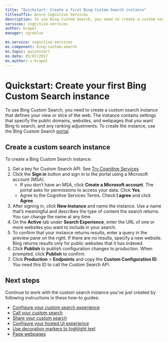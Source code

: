 ```yaml
---
title: "Quickstart: Create a first Bing Custom Search instance"
titlesuffix: Azure Cognitive Services
description: To use Bing Custom Search, you need to create a custom search instance that defines your view or slice of the web. The instance contains settings that specify the public domains, subsites, and webpages that you want Bing to search, and any ranking adjustments. 
services: cognitive-services
author: brapel
manager: cgronlun

ms.service: cognitive-services
ms.component: bing-custom-search
ms.topic: quickstart
ms.date: 05/07/2017
ms.author: v-brapel
---
```


# Quickstart: Create your first Bing Custom Search instance
To use Bing Custom Search, you need to create a custom search instance that defines your view or slice of the web. The instance contains settings that specify the public domains, websites, and webpages that you want Bing to search, and any ranking adjustments. To create the instance, use the Bing Custom Search [portal](https://customsearch.ai). 

## Create a custom search instance

To create a Bing Custom Search instance:

1.  Get a key for Custom Search API. See [Try Cognitive Services](https://azure.microsoft.com/try/cognitive-services/?api=bing-custom-search).
2.	Click the **Sign in** button and sign in to the portal using a Microsoft account (MSA). 
    - If you don’t have an MSA, click **Create a Microsoft account**. The portal asks for permissions to access your data. Click **Yes**.
    - Agree to the Cognitive Services Terms. Check **I agree** and click **Agree**.  
3.	After signing in, click **New Instance** and name the instance. Use a name that’s meaningful and describes the type of content the search returns. You can change the name at any time. 
4.  On the **Active** tab under **Search Experience**, enter the URL of one or more websites you want to include in your search.
5.	To confirm that your instance returns results, enter a query in the preview pane on the right. If there are no results, specify a new website. Bing returns results only for public websites that it has indexed.
6.  Click **Publish** to publish configuration changes to production. When prompted, click **Publish** to confirm.
7.  Click **Production** > **Endpoints** and copy the **Custom Configuration ID**. You need this ID to call the Custom Search API.

## Next steps

Continue to work with the custom search instance you've just created by following instructions in these how-to guides:

- [Configure your custom search experience](./define-your-custom-view.md)
- [Call your custom search](./search-your-custom-view.md)
- [Share your custom search](./share-your-custom-search.md)
- [Configure your hosted UI experience](./hosted-ui.md)
- [Use decoration markers to highlight text](./hit-highlighting.md)
- [Page webpages](./page-webpages.md)
